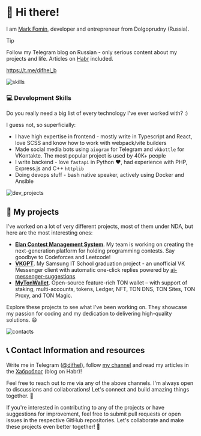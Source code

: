 # 👋 Hi there!

I am [Mark Fomin](https://t.me/difhel_b), developer and entrepreneur from Dolgoprudny (Russia).

> [!TIP]
> Follow my Telegram blog on Russian - only serious content about my projects and life. Articles on [Habr](https://habr.com/users/difhel) included.
>
> https://t.me/difhel_b


![skills](https://github.com/difhel/difhel/assets/78644136/b148a52a-0a5d-4af4-b31f-8db5cf76e997) 
### 💻 Development Skills
Do you really need a big list of every technology I've ever worked with? :)

I guess not, so superficially:

- I have high expertise in frontend - mostly write in Typescript and React, love SCSS and know how to work with webpack/vite builders
- Made social media bots using `aiogram` for Telegram and `vkbottle` for VKontakte. The most popular project is used by 40K+ people
- I write backend - love `fastapi` in Python ❤️, had experience with PHP, Express.js and C++ `httplib`
- Doing devops stuff - bash native speaker, actively using Docker and Ansible

![dev_projects](https://github.com/difhel/difhel/assets/78644136/70afdfa3-8e48-4b5c-a145-c8ffc70a7037)
## 📂 My projects
I've worked on a lot of very different projects, most of them under NDA, but here are the most interesting ones:

- **[Elan Contest Management System](https://github.com/elansteam/backend)**. My team is working on creating the next-generation platform for holding programming contests. Say goodbye to Codeforces and Leetcode!
- **[VKGPT](https://gg.gg/vkgpt2)**. My Samsung IT School graduation project - an unofficial VK Messenger client with automatic one-click replies powered by [ai-messenger-suggestions](https://github.com/difhel/ai-messenger-suggestions)
- **[MyTonWallet](https://github.com/mytonwalletorg/mytonwallet)**. Open-source feature-rich TON wallet – with support of staking, multi-accounts, tokens, Ledger, NFT, TON DNS, TON Sites, TON Proxy, and TON Magic.


Explore these projects to see what I've been working on. They showcase my passion for coding and my dedication to delivering high-quality solutions. 😄


![contacts](https://github.com/difhel/difhel/assets/78644136/fd1e6445-35cd-442e-9d40-fe034525a7d5)

## 📞 Contact Information and resources
Write me in Telegram ([@difhel](https://t.me/difhel)), follow [my channel](https://t.me/difhel_b) and read my articles in the [Хаброблог](https://habr.com/users/difhel) (blog on Habr)!

Feel free to reach out to me via any of the above channels. I'm always open to discussions and collaborations! Let's connect and build amazing things together. 🌟

If you're interested in contributing to any of the projects or have suggestions for improvement, feel free to submit pull requests or open issues in the respective GitHub repositories. Let's collaborate and make these projects even better together! 👥
